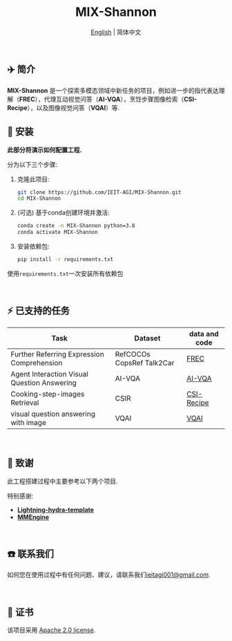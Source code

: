 <div align="center">

# MIX-Shannon
[English](README.md) | 简体中文
</div>

<br>

## ✈️ 简介

**MIX-Shannon** 是一个探索多模态领域中新任务的项目，例如进一步的指代表达理解（**FREC**），代理互动视觉问答（**AI-VQA**），烹饪步骤图像检索（**CSI-Recipe**），以及图像视觉问答（**VQAI**）等.
<br>

## 🚀 安装
**此部分将演示如何配置工程.**

分为以下三个步骤:
1. 克隆此项目:
    
    ```bash
    git clone https://github.com/IEIT-AGI/MIX-Shannon.git
    cd MIX-Shannon
    ```
    
2. (可选) 基于conda创建环境并激活:
    
    ```bash
    conda create -n MIX-Shannon python=3.8
    conda activate MIX-Shannon
    ```
    
3. 安装依赖包:
    
    ```bash
    pip install -r requirements.txt
    ```
    

使用`requirements.txt`一次安装所有依赖包

<br>

## ⚡ 已支持的任务
| Task                                        | Dataset                   | data and code                                      |
|---------------------------------------------|---------------------------|----------------------------------------------------|
| Further Referring Expression Comprehension  | RefCOCOs CopsRef Talk2Car | [FREC](projects/FREC/fctr_frec_zh.md)              |
| Agent Interaction Visual Question Answering | AI-VQA                    | [AI-VQA](projects/AI-VQA/ai-vqa_zh.md)             |
| Cooking-step-images Retrieval               | CSIR                      | [CSI-Recipe](projects/CSI-Recipe/csi_recipe_zh.md) |
| visual question answering with image        | VQAI                      | [VQAI](projects/VQAI/lgd_vqai_zh.md)               |





<br>

## 🙏 致谢
此工程搭建过程中主要参考以下两个项目.

特别感谢:
+ [**Lightning-hydra-template**](https://github.com/ashleve/lightning-hydra-template)
+ [**MMEngine**](https://github.com/open-mmlab/mmengine)

<br>

## ☎️ 联系我们
如何您在使用过程中有任何问题、建议，请联系我们[ieitagi001@gmail.com](ieitagi001@gmail.com).


<br>

## 📄 证书
该项目采用 [Apache 2.0 license](resources/LICENSE).
